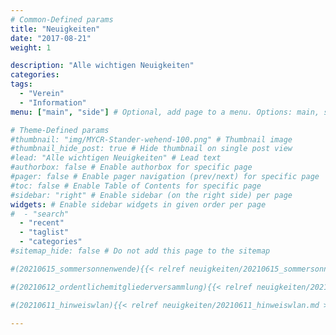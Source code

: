 ```yaml
---
# Common-Defined params
title: "Neuigkeiten"
date: "2017-08-21"
weight: 1

description: "Alle wichtigen Neuigkeiten"
categories:
tags:
  - "Verein"
  - "Information"
menu: ["main", "side"] # Optional, add page to a menu. Options: main, side, footer

# Theme-Defined params
#thumbnail: "img/MYCR-Stander-wehend-100.png" # Thumbnail image
#thumbnail_hide_post: true # Hide thumbnail on single post view
#lead: "Alle wichtigen Neuigkeiten" # Lead text
#authorbox: false # Enable authorbox for specific page
#pager: false # Enable pager navigation (prev/next) for specific page
#toc: false # Enable Table of Contents for specific page
#sidebar: "right" # Enable sidebar (on the right side) per page
widgets: # Enable sidebar widgets in given order per page
#  - "search"
  - "recent"
  - "taglist"
  - "categories"
#sitemap_hide: false # Do not add this page to the sitemap

#(20210615_sommersonnenwende){{< relref neuigkeiten/20210615_sommersonnenwende.md >}}

#(20210612_ordentlichemitgliederversammlung){{< relref neuigkeiten/20210612_ordentlichemitgliederversammlung.md >}}

#(20210611_hinweiswlan){{< relref neuigkeiten/20210611_hinweiswlan.md >}}

---
```


